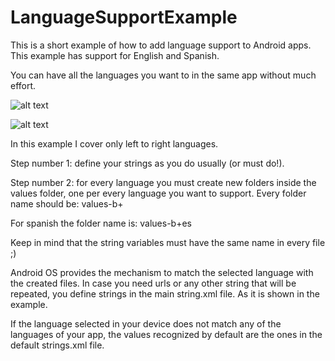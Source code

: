 # LanguageSupportExample
This is a short example of how to add language support to Android apps. This example has support for English and Spanish.


You can have all the languages you want to in the same app without much effort. 


![alt text](https://github.com/carovaldezg/LanguageSupportExample/blob/master/Screenshot_1536962926.png)


![alt text](https://github.com/carovaldezg/LanguageSupportExample/blob/master/Screenshot_1536962972.png)



In this example I cover only left to right languages.

Step number 1: define your strings as you do usually (or must do!).

Step number 2: for every language you must create new folders inside the values folder, one per every language you want to support.
Every folder name should be: values-b+<language>

For spanish the folder name is: values-b+es

Keep in mind that the string variables must have the same name in every file ;)

Android OS provides the mechanism to match the selected language with the created files. In case you need urls or any other
string that will be repeated, you define strings in the main string.xml file. As it is shown in the example. 

If the language selected in your device does not match any of the languages of your app, the values recognized by default are
the ones in the default strings.xml file.


